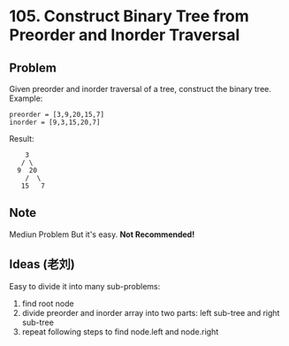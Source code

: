 # 105. Construct Binary Tree from Preorder and Inorder Traversal

## Problem
Given preorder and inorder traversal of a tree, construct the binary tree.  
Example:
```
preorder = [3,9,20,15,7]
inorder = [9,3,15,20,7]
```
Result:
```
    3
   / \
  9  20
    /  \
   15   7
```
## Note
Mediun Problem But it's easy. **Not Recommended!**

## Ideas (老刘)
Easy to divide it into many sub-problems:
1. find root node
2. divide preorder and inorder array into two parts: left sub-tree and right sub-tree
3. repeat following steps to find node.left and node.right